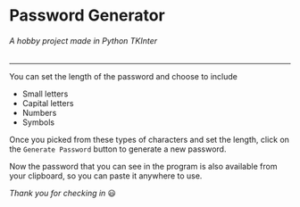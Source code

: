 # Password Generator
###### A hobby project made in Python TKInter

---------------------------------------

You can set the length of the password and choose to include
+ Small letters
+ Capital letters
+ Numbers
+ Symbols

Once you picked from these types of characters and set the length, 
click on the `Generate Password` button to generate a new password.

Now the password that you can see in the program is also available from your clipboard,
so you can paste it anywhere to use.

*Thank you for checking in* 😃